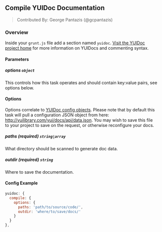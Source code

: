 ## Compile YUIDoc Documentation
> Contributed By: George Pantazis (@gcpantazis)

### Overview

Inside your `grunt.js` file add a section named `yuidoc`. [Visit the YUIDoc project home](http://yui.github.com/yuidoc/) for more information on YUIDocs and commenting syntax.

#### Parameters

##### options ```object```

This controls how this task operates and should contain key:value pairs, see options below.

#### Options

Options correlate to [YUIDoc config objects](http://yui.github.com/yuidoc/args/index.html). Please note that by default this task will pull a configuration JSON object from here: <http://yuilibrary.com/yui/docs/api/data.json>. You may wish to save this file to your project to save on the request, or otherwise reconfigure your docs.

##### paths (required) ```string|array```

What directory should be scanned to generate doc data.

##### outdir (required) ```string```

Where to save the documentation.

#### Config Example

``` javascript
yuidoc: {
  compile: {
    options: {
      paths: 'path/to/source/code/',
      outdir: 'where/to/save/docs/'
    }
  }
},

```
